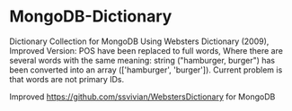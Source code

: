 # MongoDB-Dictionary
Dictionary Collection for MongoDB Using Websters Dictionary (2009), Improved Version: POS have been replaced to full words, Where there are several words with the same meaning: string ("hamburger, burger") has been converted into an array (['hamburger', 'burger']). Current problem is that words are not primary IDs.

Improved https://github.com/ssvivian/WebstersDictionary for MongoDB
